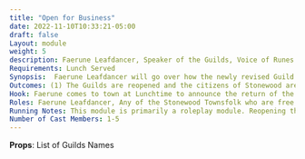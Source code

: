 ```yaml
---
title: "Open for Business"
date: 2022-11-10T10:33:21-05:00
draft: false
Layout: module
weight: 5
description: Faerune Leafdancer, Speaker of the Guilds, Voice of Runes Hammer has come to town to announce the reopening of the Guilds of Stonewood! In addition, there have been some additional guilds open to increase trade and prosperity across Stonewood and the greater Elysia during these trying times.
Requirements: Lunch Served
Synopsis:  Faerune Leafdancer will go over how the newly revised Guild structure will work in Stonewood. All names will be read of the new and existing guildmaster of Stonewood, new guilds established, and a huge thank you to the Adventurers for bolstering the spirits of the citizens to spring those who were willing to fight to action in aiding Balor and Magnus to recover the missing Guildmasters. Also the Mausoleum of Fallen Heroes is to be opened as a training ground filled with foes from Stonewood past battles, rumor is a great treasure awaits those who can conquer the final level in one attempt.
Outcomes: (1) The Guilds are reopened and the citizens of Stonewood are able to financial recover from the attacks of the Bloody Fist. Also the Adventurers will be able to access Guild supplies and workshops now
Hook: Faerune comes to town at Lunchtime to announce the return of the Guilds and gathers all in attendance
Roles: Faerune Leafdancer, Any of the Stonewood Townsfolk who are free and up for attending
Running Notes: This module is primarily a roleplay module. Reopening the Guilds allows the players to interact with them and production to be sold/traded for/requested/scrolls to be rented in Stonewood since this will be a major city in the plotline for years to come in Woodhaven. New guilds have been added to Stonewood to expand them as a trade city and line them up with Elysia more to make it more uniform when the Elysia wide guild system and guild passes come around allowing workshop access. Some of the local NPC guilds will remain NPC ran and controlled but the new and expanded guilds can change over time
Number of Cast Members: 1-5
---
```


**Props**:  List of Guilds Names





 

 

